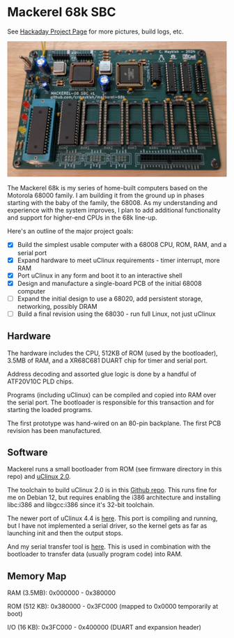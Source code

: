 # Mackerel 68k SBC

See [Hackaday Project Page](https://hackaday.io/project/183861-mackerel-68k-computer) for more pictures, build logs, etc.

![Mackerel-08 SBC v1](media/images/mackerel-08-sbc-v1-board-bringup.jpg)

The Mackerel 68k is my series of home-built computers based on the Motorola 68000 family. I am building it from the ground up in phases starting with the baby of the family, the 68008. As my understanding and experience with the system improves, I plan to add additional functionality and support for higher-end CPUs in the 68k line-up.

Here's an outline of the major project goals:

- [x] Build the simplest usable computer with a 68008 CPU, ROM, RAM, and a serial port
- [x] Expand hardware to meet uClinux requirements - timer interrupt, more RAM
- [x] Port uClinux in any form and boot it to an interactive shell
- [x] Design and manufacture a single-board PCB of the initial 68008 computer
- [ ] Expand the initial design to use a 68020, add persistent storage, networking, possibly DRAM
- [ ] Build a final revision using the 68030 - run full Linux, not just uClinux

## Hardware

The hardware includes the CPU, 512KB of ROM (used by the bootloader), 3.5MB of RAM, and a XR68C681 DUART chip for timer and serial port.

Address decoding and assorted glue logic is done by a handful of ATF20V10C PLD chips.

Programs (including uClinux) can be compiled and copied into RAM over the serial port. The bootloader is responsible for this transaction and for starting the loaded programs.

The first prototype was hand-wired on an 80-pin backplane. The first PCB revision has been manufactured.

## Software

Mackerel runs a small bootloader from ROM (see firmware directory in this repo) and [uClinux 2.0](https://github.com/crmaykish/mackerel-uclinux-20040218).

The toolchain to build uClinux 2.0 is in this [Github repo](https://github.com/crmaykish/mackerel-m68k-elf-tools-2003). This runs fine for me on Debian 12, but requires enabling the i386 architecture and installing libc:i386 and libgcc:i386 since it's 32-bit toolchain.

The newer port of uClinux 4.4 is [here](https://github.com/crmaykish/mackerel-uclinux-20160919). This port is compiling and running, but I have not implemented a serial driver, so the kernel gets as far as launching init and then the output stops.

And my serial transfer tool is [here](https://github.com/crmaykish/ctt). This is used in combination with the bootloader to transfer data (usually program code) into RAM.

## Memory Map

RAM (3.5MB): 0x000000 - 0x380000

ROM (512 KB): 0x380000 - 0x3FC000 (mapped to 0x0000 temporarily at boot)

I/O (16 KB): 0x3FC000 - 0x400000 (DUART and expansion header)
